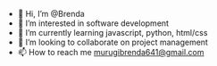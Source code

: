 - 👋 Hi, I’m @Brenda
- 👀 I’m interested in software development
- 🌱 I’m currently learning javascript, python, html/css
- 💞️ I’m looking to collaborate on project management
- 📫 How to reach me murugibrenda641@gmail.com
<!---
breerugi/breerugi is a ✨ special ✨ repository because its `README.md` (this file) appears on your GitHub profile.
You can click the Preview link to take a look at your changes.
--->
